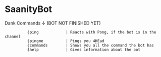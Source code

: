 # SaanityBot
Dank Commands ↓ (BOT NOT FINISHED YET)
              
              §ping            | Reacts with Pong, if the bot is in the channel
              §pingme          | Pings you 4HEad
              §commands        | Shows you all the command the bot has
              $help            | Gives information about the bot
